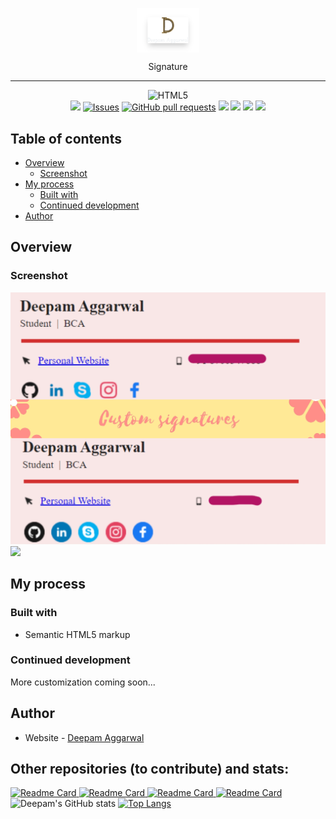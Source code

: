 <p align="center">
<img width="100px"src="https://github.com/Deepam-Aggarwal/Deepam-Portfolio/blob/master/assets/DA.png" align="center" alt="Deepam-Portfolio" />
</p>
<p align="center">Signature</p><hr>
<p align="center">
<img alt="HTML5" src="https://img.shields.io/badge/html5%20-%23E34F26.svg?&style=for-the-badge&logo=html5&logoColor=white"/><br/>
<img src="https://img.shields.io/github/license/Deepam-Aggarwal/how-to-create-custom-mail-signature?color=blue&logo=GitHub"/>
<a href="https://github.com/Deepam-Aggarwal/how-to-create-custom-mail-signature/issues"><img alt="Issues" src="https://img.shields.io/github/issues/Deepam-Aggarwal/Deepam-Portfolio?logo=GitHub&color=blue" /></a>
<a href="https://github.com/Deepam-Aggarwal/how-to-create-custom-mail-signature/pulls"><img alt="GitHub pull requests" src="https://img.shields.io/github/issues-pr/Deepam-Aggarwal/Deepam-Portfolio?logo=GitHub&color=blue" /></a>
<a href="https://github.com/Deepam-Aggarwal/how-to-create-custom-mail-signature/pulls">
<img src="https://img.shields.io/github/issues-pr-closed/Deepam-Aggarwal/how-to-create-custom-mail-signature?color=blue&logo=GitHub"/></a>
<img src="https://img.shields.io/github/watchers/Deepam-Aggarwal/how-to-create-custom-mail-signature?logo=GitHub&style=flat"/>
<img src="https://img.shields.io/github/forks/Deepam-Aggarwal/how-to-create-custom-mail-signature?logo=GitHub&style=flat"/>
<img src="https://img.shields.io/github/languages/count/Deepam-Aggarwal/how-to-create-custom-mail-signature?logo=GitHub"/>
</p>

## Table of contents

- [Overview](#overview)
  - [Screenshot](#screenshot)
- [My process](#my-process)
  - [Built with](#built-with)
  - [Continued development](#continued-development)
- [Author](#author)

## Overview

### Screenshot

![](./preview1.jpg)
![](./preview2.jpg)

## My process

### Built with

- Semantic HTML5 markup

### Continued development
More customization coming soon...

## Author

- Website - [Deepam Aggarwal](https://deepam-aggarwal.github.io/Deepam-Portfolio/index.html)

## Other repositories (to contribute) and stats:
[![Readme Card](https://github-readme-stats.vercel.app/api/pin/?username=Deepam-Aggarwal&repo=OnTheGo-World-Tour&show_owner=true&title_color=fff&icon_color=79ff97&text_color=9f9f9f&bg_color=151515)
](https://github.com/Deepam-Aggarwal/OnTheGo-World-Tour)
[![Readme Card](https://github-readme-stats.vercel.app/api/pin/?username=Deepam-Aggarwal&repo=Cynet-Webweaver&show_owner=true&title_color=fff&icon_color=79ff97&text_color=9f9f9f&bg_color=151515)
](https://github.com/Deepam-Aggarwal/Cynet-Webweaver)
[![Readme Card](https://github-readme-stats.vercel.app/api/pin/?username=Deepam-Aggarwal&repo=Codes&show_owner=true&title_color=fff&icon_color=79ff97&text_color=9f9f9f&bg_color=151515)
](https://github.com/Deepam-Aggarwal/Codes)
[![Readme Card](https://github-readme-stats.vercel.app/api/pin/?username=Deepam-Aggarwal&repo=FSD-Project&show_owner=true&title_color=fff&icon_color=79ff97&text_color=9f9f9f&bg_color=151515)
](https://github.com/Deepam-Aggarwal/FSD-Project)
![Deepam's GitHub stats](https://github-readme-stats.vercel.app/api?username=Deepam-Aggarwal&count_private=true&show_icons=true&theme=radical)
[![Top Langs](https://github-readme-stats.vercel.app/api/top-langs/?username=Deepam-Aggarwal&layout=compact&theme=radical)](https://github.com/Deepam-Aggarwal)

